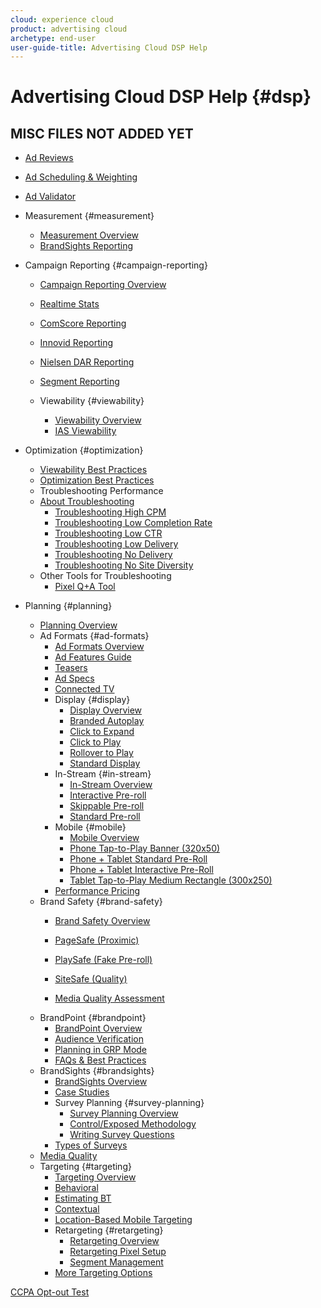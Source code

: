 ```yaml
---
cloud: experience cloud
product: advertising cloud
archetype: end-user
user-guide-title: Advertising Cloud DSP Help
---
```


# Advertising Cloud DSP Help {#dsp}



## MISC FILES NOT ADDED YET

  + [Ad Reviews](execution/ad-unit-setup/ad-reviews.md)
  + [Ad Scheduling & Weighting](execution/ad-unit-setup/ad-scheduling-weighting.md)
  + [Ad Validator](execution/ad-unit-setup/ad-validator.md)


  + Measurement {#measurement}
    + [Measurement Overview](measurement.md)
    + [BrandSights Reporting](measurement/brandsights-reporting.md)
    
  + Campaign Reporting {#campaign-reporting}
      + [Campaign Reporting Overview](measurement/campaign-reporting.md)

      + [Realtime Stats](measurement/campaign-reporting/realtime-stats.md)
    + [ComScore Reporting](measurement/comscore-vce.md)
    + [Innovid Reporting](measurement/innovid-reporting.md)
    + [Nielsen DAR Reporting](measurement/nielsen-ocr-reporting.md)
    + [Segment Reporting](measurement/segment-reporting.md)
    + Viewability {#viewability}
      + [Viewability Overview](measurement/viewability.md)
      + [IAS Viewability](measurement/viewability/ias-integration.md)
  + Optimization {#optimization} <!-- re-org'ed slightly - anything to reuse? -->
    + [Viewability Best Practices](optimization/power-optimization/viewability-best-practices.md)
    + [Optimization Best Practices](optimization/optimization-goals.md)
    + Troubleshooting Performance
    + [About Troubleshooting](optimization/troubleshooting.md)
      + [Troubleshooting High CPM](optimization/power-optimization/high-cpm.md)
      + [Troubleshooting Low Completion Rate](optimization/power-optimization/low-completion-rate.md)
      + [Troubleshooting Low CTR](optimization/power-optimization/low-ctr.md)
      + [Troubleshooting Low Delivery](optimization/power-optimization/low-delivery.md)
      + [Troubleshooting No Delivery](optimization/power-optimization/no-delivery.md)
      + [Troubleshooting No Site Diversity](optimization/power-optimization/no-site-diversity.md)
    + Other Tools for Troubleshooting
      + [Pixel Q+A Tool](optimization/pixel-qa-tool.md)

  + Planning {#planning}
    + [Planning Overview](planning.md)
    + Ad Formats {#ad-formats}
      + [Ad Formats Overview](planning/ad-formats.md)
      + [Ad Features Guide](planning/ad-formats/ad-features-guide.md)
      + [Teasers](planning/ad-formats/ad-features-guide/teasers.md)
      + [Ad Specs](https://advertising.adobe.com/ad-specs/)
      + [Connected TV](planning/ad-formats/connected-tv.md)
      + Display {#display}
        + [Display Overview](planning/ad-formats/in-display.md)
        + [Branded Autoplay](planning/ad-formats/in-display/branded-autoplay.md)
        + [Click to Expand](planning/ad-formats/in-display/click-to-expand.md)
        + [Click to Play](planning/ad-formats/in-display/click-to-play.md)
        + [Rollover to Play](planning/ad-formats/in-display/rollover-to-play.md)
        + [Standard Display](planning/ad-formats/in-display/standard-display.md)
      + In-Stream {#in-stream}
        + [In-Stream Overview](planning/ad-formats/in-stream.md)
        + [Interactive Pre-roll](planning/ad-formats/in-stream/interactive-pre-roll.md)
        + [Skippable Pre-roll](planning/ad-formats/in-stream/skippable-pre-roll.md)
        + [Standard Pre-roll](planning/ad-formats/in-stream/standard-pre-roll.md)
      + Mobile {#mobile}
        + [Mobile Overview](planning/ad-formats/mobile.md)
        + [Phone Tap-to-Play Banner (320x50)](planning/ad-formats/mobile/mobile-app-ctp.md)
        + [Phone + Tablet Standard Pre-Roll](planning/ad-formats/mobile/mobile-app-pr.md)
        + [Phone + Tablet Interactive Pre-Roll](planning/ad-formats/mobile/mobile-interactive-pr.md)
        + [Tablet Tap-to-Play Medium Rectangle (300x250)](planning/ad-formats/mobile/mobile-web-ctp.md)
      + [Performance Pricing](planning/ad-formats/performance-pricing.md)
    + Brand Safety {#brand-safety}
      + [Brand Safety Overview](planning/brand-safety.md)

      + [PageSafe (Proximic)](planning/brand-safety/pagesafe-proximic.md)
      + [PlaySafe (Fake Pre-roll)](planning/brand-safety/playsafe-fake-pre-roll.md)
      + [SiteSafe (Quality)](planning/brand-safety/sitesafe-quality.md)
      + [Media Quality Assessment](planning/brand-safety/media-quality-assessment.md)
    + BrandPoint {#brandpoint}
      + [BrandPoint Overview](planning/brandpoint.md)
      + [Audience Verification](planning/brandpoint/audience-verification.md)
      + [Planning in GRP Mode](planning/brandpoint/buying-in-cost-per-point.md)
      + [FAQs & Best Practices](planning/brandpoint/faqs-best-practices.md)
    + BrandSights {#brandsights}
      + [BrandSights Overview](planning/brandsights.md)
      + [Case Studies](planning/brandsights/case-studies.md)
      + Survey Planning {#survey-planning}
        + [Survey Planning Overview](planning/brandsights/survey-planning.md)
        + [Control/Exposed Methodology](planning/brandsights/survey-planning/controlexposed-methodology.md)
        + [Writing Survey Questions](planning/brandsights/survey-planning/writing-survey-questions.md)
      + [Types of Surveys](planning/brandsights/types-surveys.md)
    + [Media Quality](planning/media-quality.md)
    + Targeting {#targeting}
      + [Targeting Overview](planning/targeting.md)
      + [Behavioral](planning/targeting/behavioral.md)
      + [Estimating BT](planning/targeting/behavioral/estimating-bt.md)
      + [Contextual](planning/targeting/contextual.md)
      + [Location-Based Mobile Targeting](planning/targeting/factual-geo-targeting.md)
      + Retargeting {#retargeting}
        + [Retargeting Overview](planning/targeting/retargeting.md)
        + [Retargeting Pixel Setup](planning/targeting/retargeting/retargeting-pixel-setup.md)
        + [Segment Management](planning/targeting/retargeting/segment-management.md)
      + [More Targeting Options](planning/targeting/targeting-options.md)

[CCPA Opt-out Test](/help/dsp/privacy/test-ccpa-opt-out.md)
